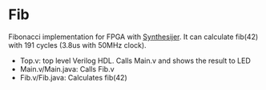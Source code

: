 # Fib

Fibonacci implementation for FPGA with [Synthesijer](http://synthesijer.sourceforge.net/). It can calculate fib(42) with 191 cycles (3.8us with 50MHz clock).

- Top.v: top level Verilog HDL. Calls Main.v and shows the result to LED
- Main.v/Main.java: Calls Fib.v
- Fib.v/Fib.java: Calculates fib(42)
